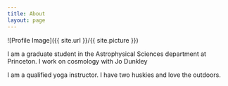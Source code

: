```yaml
---
title: About
layout: page
---
```

![Profile Image]({{ site.url }}/{{ site.picture }})

<p>I am a graduate student in the Astrophysical Sciences department at 
Princeton. I work on cosmology with Jo Dunkley </p>

<p>I am a qualified yoga instructor. I have two huskies and love the outdoors. </p>
